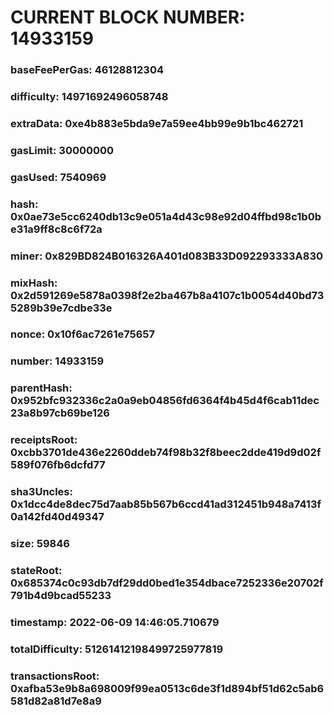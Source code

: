 # CURRENT BLOCK NUMBER: 14933159

### baseFeePerGas: 46128812304
### difficulty: 14971692496058748
### extraData: 0xe4b883e5bda9e7a59ee4bb99e9b1bc462721
### gasLimit: 30000000
### gasUsed: 7540969
### hash: 0x0ae73e5cc6240db13c9e051a4d43c98e92d04ffbd98c1b0be31a9ff8c8c6f72a
### miner: 0x829BD824B016326A401d083B33D092293333A830
### mixHash: 0x2d591269e5878a0398f2e2ba467b8a4107c1b0054d40bd735289b39e7cdbe33e
### nonce: 0x10f6ac7261e75657
### number: 14933159
### parentHash: 0x952bfc932336c2a0a9eb04856fd6364f4b45d4f6cab11dec23a8b97cb69be126
### receiptsRoot: 0xcbb3701de436e2260ddeb74f98b32f8beec2dde419d9d02f589f076fb6dcfd77
### sha3Uncles: 0x1dcc4de8dec75d7aab85b567b6ccd41ad312451b948a7413f0a142fd40d49347
### size: 59846
### stateRoot: 0x685374c0c93db7df29dd0bed1e354dbace7252336e20702f791b4d9bcad55233
### timestamp: 2022-06-09 14:46:05.710679
### totalDifficulty: 51261412198499725977819
### transactionsRoot: 0xafba53e9b8a698009f99ea0513c6de3f1d894bf51d62c5ab6581d82a81d7e8a9
